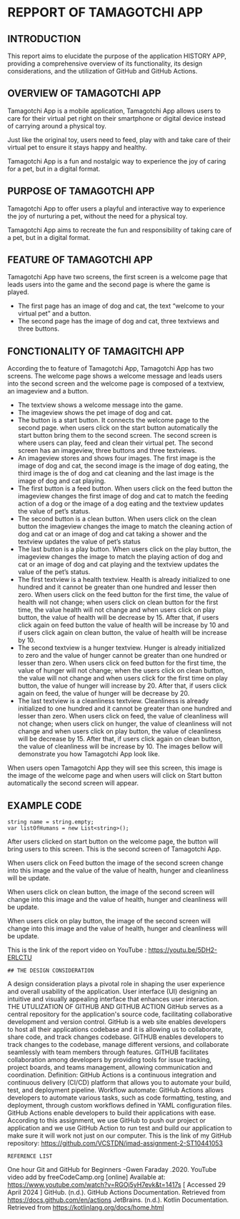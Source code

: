 # REPPORT OF TAMAGOTCHI APP
    
## INTRODUCTION
This report aims to elucidate the purpose of the application HISTORY APP, providing a comprehensive overview of its functionality, its design considerations, and the utilization of GitHub and GitHub Actions.

## OVERVIEW OF TAMAGOTCHI APP
Tamagotchi App is a mobile application, Tamagotchi App allows users to care for their virtual pet right on their smartphone or digital device instead of carrying around a physical toy. 

Just like the original toy, users need to feed, play with and take care of their virtual pet to ensure it stays happy and healthy. 

Tamagotchi App is a fun and nostalgic way to experience the joy of caring for a pet, but in a digital format.

## PURPOSE OF TAMAGOTCHI APP
Tamagotchi App to offer users a playful and interactive way to experience the joy of nurturing a pet, without the need for a physical toy. 

Tamagotchi App aims to recreate the fun and responsibility of taking care of a pet, but in a digital format.

## FEATURE OF TAMAGOTCHI APP
Tamagotchi App have two screens, the first screen is a welcome page that leads users into the game and the second page is where the game is played.
- The first page has an image of dog and cat, the text “welcome to your virtual pet” and a button.
- The second page has the image of dog and cat, three textviews and three buttons. 

## FONCTIONALITY OF TAMAGITCHI APP 
According the to feature of Tamagotchi App, Tamagotchi App has two screens. The welcome page shows a welcome message and leads users into the second screen and the welcome page is composed of a textview, an imageview and a button.
- The textview shows a welcome message into the game.
- The imageview shows the pet image of dog and cat.
- The button is a start button. It connects the welcome page to the second page. when users click on the start button automatically the start button bring them to the second screen.
The second screen is where users can play, feed and clean their virtual pet. The second screen has an imageview, three buttons and three textviews.
- An imageview stores and shows four images. The first image is the image of dog and cat, the second image is the image of dog eating, the third image is the of dog and cat cleaning and the last image is the image of dog and cat playing.
- The first button is a feed button. When users click on the feed button the imageview changes the first image of dog and cat to match the feeding action of a dog or the image of a dog eating and the textview updates the value of pet’s status.
- The second button is a clean button. When users click on the clean button the imageview changes the image to match the cleaning action of dog and cat or an image of dog and cat taking a shower and the textview updates the value of pet’s status
- The last button is a play button. When users click on the play button, the imageview changes the image to match the playing action of dog and cat or an image of dog and cat playing and the textview updates the value of the pet’s status.
- The first textview is a health textview. Health is already initialized to one hundred and it cannot be greater than one hundred and lesser then zero. When users click on the feed button for the first time, the value of health will not change; when users click on clean button for the first time, the value health will not change and when users click on play button, the value of health will be decrease by 15. After that, if users click again on feed button the value of health will be increase by 10 and if users click again on clean button, the value of health will be increase by 10.
- The second textview is a hunger textview. Hunger is already initialized to zero and the value of hunger cannot be greater than one hundred or lesser than zero. When users click on feed button for the first time, the value of hunger will not change; when the users click on clean button, the value will not change and when users click for the first time on play button, the value of hunger will increase by 20. After that, if users click again on feed, the value of hunger will be decrease by 20.
- The last textview is a cleanliness textview. Cleanliness is already initialized to one hundred and it cannot be greater than one hundred and lesser than zero. When users click on feed, the value of cleanliness will not change; when users click on hunger, the value of cleanliness will not change and when users click on play button, the value of cleanliness will be decrease by 15. After that, if users click again on clean button, the value of cleanliness will be increase by 10.
The images bellow will demonstrate you how Tamagotchi App look like.
 
When users open Tamagotchi App they will see this screen, this image is the image of the welcome page and when users will click on Start button automatically the second screen will appear.  

## EXAMPLE CODE

```
string name = string.empty;
var listOfHumans = new List<string>();
```




 
After users clicked on start button on the welcome page, the button will bring users to this screen. This is the second screen of Tamagotchi App.  
 
When users click on Feed button the image of the second screen change into this image and the value of the value of health, hunger and cleanliness will be update.
  
When users click on clean button, the image of the second screen will change into this image and the value of health, hunger and cleanliness will be update.
 
When users click on play button, the image of the second screen will change into this image and the value of health, hunger and cleanliness will be update.

This is the link of the report video on YouTube :
https://youtu.be/5DH2-ERLCTU



    ## THE DESIGN CONSIDERATION
A design consideration plays a pivotal role in shaping the user experience and overall usability of the application. User interface (UI) designing an intuitive and visually appealing interface that enhances user interaction.
    THE UTULIZATION OF GITHUB AND GITHUB ACTION
GitHub serves as a central repository for the application's source code, facilitating collaborative development and version control.
GitHub is a web site enables developers to host all their applications codebase and it is allowing us to collaborate, share code, and track changes codebase. GITHUB enables developers to track changes to the codebase, manage different versions, and collaborate seamlessly with team members through features. GITHUB facilitates collaboration among developers by providing tools for issue tracking, project boards, and teams management, allowing communication and coordination.
Definition: GitHub Actions is a continuous integration and continuous delivery (CI/CD) platform that allows you to automate your build, test, and deployment pipeline. Workflow automate: GitHub Actions allows developers to automate various tasks, such as code formatting, testing, and deployment, through custom workflows defined in YAML configuration files. GitHub Actions enable developers to build their applications with ease.
According to this assignment, we use GitHub to push our project or application and we use GitHub Action to run test and build our application to make sure it will work not just on our computer.
This is the link of my GitHub repository: https://github.com/VCSTDN/imad-assignment-2-ST10441053







    REFERENCE LIST 
One hour Git and GitHub for Beginners -Gwen Faraday .2020. YouTube video add by freeCodeCamp.org [online] Available at: https://www.youtube.com/watch?v=RGOj5yH7evk&t=1417s [ Accessed 29 April 2024 ]
GitHub. (n.d.). GitHub Actions Documentation. Retrieved from https://docs.github.com/en/actions
JetBrains. (n.d.). Kotlin Documentation. Retrieved from https://kotlinlang.org/docs/home.html  
  


 

  

